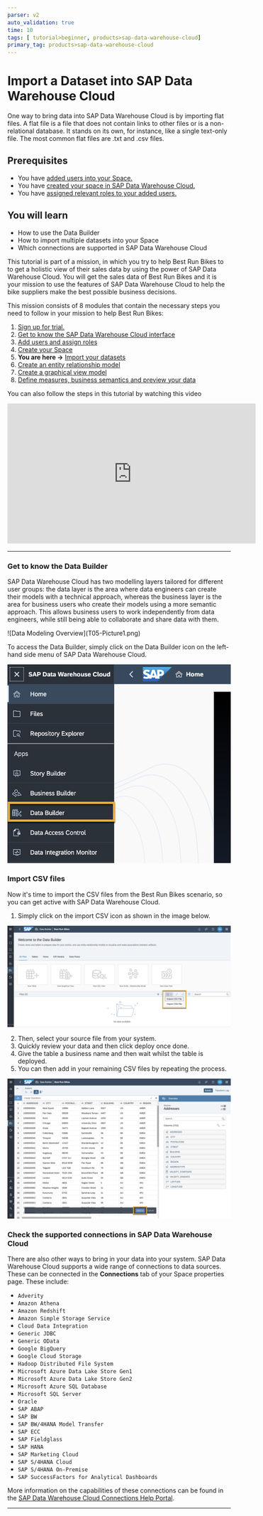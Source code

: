 ```yaml
---
parser: v2
auto_validation: true
time: 10
tags: [ tutorial>beginner, products>sap-data-warehouse-cloud]
primary_tag: products>sap-data-warehouse-cloud
---
```


# Import a Dataset into SAP Data Warehouse Cloud
<!-- description --> One way to bring data into SAP Data Warehouse Cloud is by importing flat files. A flat file is a file that does not contain links to other files or is a non-relational database. It stands on its own, for instance, like a single text-only file. The most common flat files are .txt and .csv files.

## Prerequisites
- You have [added users into your Space.](data-warehouse-cloud-3-add-users)
- You have [created your space in SAP Data Warehouse Cloud.](data-warehouse-cloud-4-spaces)
- You have [assigned relevant roles to your added users.](data-warehouse-cloud-3-add-users)

## You will learn
  - How to use the Data Builder
  - How to import multiple datasets into your Space
  - Which connections are supported in SAP Data Warehouse Cloud

  This tutorial is part of a mission, in which you try to help Best Run Bikes to to get a holistic view of their sales data by using the power of SAP Data Warehouse Cloud. You will get the sales data of Best Run Bikes and it is your mission to use the features of SAP Data Warehouse Cloud to help the bike suppliers make the best possible business decisions.

  This mission consists of 8 modules that contain the necessary steps you need to follow in your mission to help Best Run Bikes:

  1. [Sign up for trial.](data-warehouse-cloud-1-begin-trial)
  2. [Get to know the SAP Data Warehouse Cloud interface](data-warehouse-cloud-2-interface)
  3. [Add users and assign roles](data-warehouse-cloud-3-add-users)
  4. [Create your Space](data-warehouse-cloud-4-spaces)
  5. **You are here ->** [Import your datasets](data-warehouse-cloud-5-import-dataset)
  6. [Create an entity relationship model](data-warehouse-cloud-6-entityrelationship-model)
  7. [Create a graphical view model](data-warehouse-cloud-7-graphicalview)
  8. [Define measures, business semantics and preview your data](data-warehouse-cloud-8-define-measures)

  You can also follow the steps in this tutorial by watching this video

  <iframe width="560" height="315" src="https://www.youtube.com/embed/36Gs4YZyQeY" title="YouTube video player" frameborder="0" allow="accelerometer; autoplay; clipboard-write; encrypted-media; gyroscope; picture-in-picture" allowfullscreen></iframe>

---

### Get to know the Data Builder


SAP Data Warehouse Cloud has two modelling layers tailored for different user groups: the data layer is the area where data engineers can create their models with a technical approach, whereas the business layer is the area for business users who create their models using a more semantic approach. This allows business users to work independently from data engineers, while still being able to collaborate and share data with them.

<!-- border -->![Data Modeling Overview](T05-Picture1.png)

To access the Data Builder, simply click on the Data Builder icon on the left-hand side menu of SAP Data Warehouse Cloud.

![Data Builder Icon](T05-Picture2.png)


### Import CSV files


Now it's time to import the CSV files from the Best Run Bikes scenario, so you can get active with SAP Data Warehouse Cloud.

1.	Simply click on the import CSV icon as shown in the image below.

![Data Builder Import Icon](T05-Picture3.png)

2.	Then, select your source file from your system.
3.	Quickly review your data and then click deploy once done.
4.	Give the table a business name and then wait whilst the table is deployed.
5.	You can then add in your remaining CSV files by repeating the process.

![Deploy CSV](T05-Picture4.png)



### Check the supported connections in SAP Data Warehouse Cloud


There are also other ways to bring in your data into your system. SAP Data Warehouse Cloud supports a wide range of connections to data sources. These can be connected in the **Connections** tab of your Space properties page. These include:

- `Adverity`
- `Amazon Athena`
- `Amazon Redshift`
- `Amazon Simple Storage Service`
- `Cloud Data Integration`
- `Generic JDBC`
- `Generic OData`
- `Google BigQuery`
- `Google Cloud Storage`
- `Hadoop Distributed File System`
- `Microsoft Azure Data Lake Store Gen1`
- `Microsoft Azure Data Lake Store Gen2`
- `Microsoft Azure SQL Database`
- `Microsoft SQL Server`
- `Oracle`
- `SAP ABAP`
- `SAP BW`
- `SAP BW/4HANA Model Transfer`
- `SAP ECC`
- `SAP Fieldglass`
- `SAP HANA`
- `SAP Marketing Cloud`
- `SAP S/4HANA Cloud`
- `SAP S/4HANA On-Premise`
- `SAP SuccessFactors for Analytical Dashboards`

More information on the capabilities of these connections can be found in the [SAP Data Warehouse Cloud Connections Help Portal](https://help.sap.com/viewer/9f804b8efa8043539289f42f372c4862/cloud/en-US/eb85e157ab654152bd68a8714036e463.html).




---
